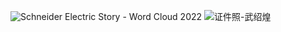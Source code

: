 
![Schneider Electric Story - Word Cloud 2022](https://github.com/wushaohuang/wsh.github.io/assets/99949764/6a14f235-b43b-4803-b98d-2a3885b731cb)
![证件照-武绍煌](https://github.com/wushaohuang/bestworld/assets/99949764/0bc07bbf-2e31-414f-bc92-dd22279749ac)
